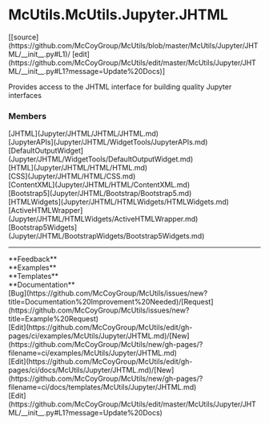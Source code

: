 # <a id="McUtils.Jupyter.JHTML">McUtils.McUtils.Jupyter.JHTML</a> 
<div class="docs-source-link" markdown="1">
[[source](https://github.com/McCoyGroup/McUtils/blob/master/McUtils/Jupyter/JHTML/__init__.py#L1)/
[edit](https://github.com/McCoyGroup/McUtils/edit/master/McUtils/Jupyter/JHTML/__init__.py#L1?message=Update%20Docs)]
</div>
    
Provides access to the JHTML interface for building quality Jupyter interfaces

### Members
<div class="container alert alert-secondary bg-light">
  <div class="row">
   <div class="col" markdown="1">
[JHTML](Jupyter/JHTML/JHTML/JHTML.md)   
</div>
   <div class="col" markdown="1">
[JupyterAPIs](Jupyter/JHTML/WidgetTools/JupyterAPIs.md)   
</div>
   <div class="col" markdown="1">
[DefaultOutputWidget](Jupyter/JHTML/WidgetTools/DefaultOutputWidget.md)   
</div>
</div>
  <div class="row">
   <div class="col" markdown="1">
[HTML](Jupyter/JHTML/HTML/HTML.md)   
</div>
   <div class="col" markdown="1">
[CSS](Jupyter/JHTML/HTML/CSS.md)   
</div>
   <div class="col" markdown="1">
[ContentXML](Jupyter/JHTML/HTML/ContentXML.md)   
</div>
</div>
  <div class="row">
   <div class="col" markdown="1">
[Bootstrap5](Jupyter/JHTML/Bootstrap/Bootstrap5.md)   
</div>
   <div class="col" markdown="1">
[HTMLWidgets](Jupyter/JHTML/HTMLWidgets/HTMLWidgets.md)   
</div>
   <div class="col" markdown="1">
[ActiveHTMLWrapper](Jupyter/JHTML/HTMLWidgets/ActiveHTMLWrapper.md)   
</div>
</div>
  <div class="row">
   <div class="col" markdown="1">
[Bootstrap5Widgets](Jupyter/JHTML/BootstrapWidgets/Bootstrap5Widgets.md)   
</div>
   <div class="col" markdown="1">
   
</div>
   <div class="col" markdown="1">
   
</div>
</div>
</div>













---


<div markdown="1" class="text-secondary">
<div class="container">
  <div class="row">
   <div class="col" markdown="1">
**Feedback**   
</div>
   <div class="col" markdown="1">
**Examples**   
</div>
   <div class="col" markdown="1">
**Templates**   
</div>
   <div class="col" markdown="1">
**Documentation**   
</div>
   <div class="col" markdown="1">
   
</div>
   <div class="col" markdown="1">
   
</div>
   <div class="col" markdown="1">
   
</div>
</div>
  <div class="row">
   <div class="col" markdown="1">
[Bug](https://github.com/McCoyGroup/McUtils/issues/new?title=Documentation%20Improvement%20Needed)/[Request](https://github.com/McCoyGroup/McUtils/issues/new?title=Example%20Request)   
</div>
   <div class="col" markdown="1">
[Edit](https://github.com/McCoyGroup/McUtils/edit/gh-pages/ci/examples/McUtils/Jupyter/JHTML.md)/[New](https://github.com/McCoyGroup/McUtils/new/gh-pages/?filename=ci/examples/McUtils/Jupyter/JHTML.md)   
</div>
   <div class="col" markdown="1">
[Edit](https://github.com/McCoyGroup/McUtils/edit/gh-pages/ci/docs/McUtils/Jupyter/JHTML.md)/[New](https://github.com/McCoyGroup/McUtils/new/gh-pages/?filename=ci/docs/templates/McUtils/Jupyter/JHTML.md)   
</div>
   <div class="col" markdown="1">
[Edit](https://github.com/McCoyGroup/McUtils/edit/master/McUtils/Jupyter/JHTML/__init__.py#L1?message=Update%20Docs)   
</div>
   <div class="col" markdown="1">
   
</div>
   <div class="col" markdown="1">
   
</div>
   <div class="col" markdown="1">
   
</div>
</div>
</div>
</div>